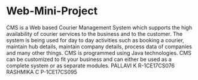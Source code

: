 # Web-Mini-Project
CMS is a Web based Courier Management System which supports the high availability of
courier services to the business and to the customer. The system is being used for day to day
activities such as booking a courier, maintain hub details, maintain company details, process
data of companies and many other things. CMS is programmed using Java technologies. CMS
can be customized to fit your business and can either be used as a complete system or as separate
modules.
PALLAVI K R-1CE17CS076
RASHMIKA C P-1CE17CS095
